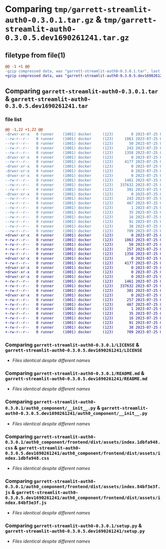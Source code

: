 # Comparing `tmp/garrett-streamlit-auth0-0.3.0.1.tar.gz` & `tmp/garrett-streamlit-auth0-0.3.0.5.dev1690261241.tar.gz`

## filetype from file(1)

```diff
@@ -1 +1 @@
-gzip compressed data, was "garrett-streamlit-auth0-0.3.0.1.tar", last modified: Tue Jul 25 05:02:40 2023, max compression
+gzip compressed data, was "garrett-streamlit-auth0-0.3.0.5.dev1690261241.tar", last modified: Tue Jul 25 05:00:42 2023, max compression
```

## Comparing `garrett-streamlit-auth0-0.3.0.1.tar` & `garrett-streamlit-auth0-0.3.0.5.dev1690261241.tar`

### file list

```diff
@@ -1,22 +1,22 @@
-drwxr-xr-x   0 runner    (1001) docker     (123)        0 2023-07-25 05:02:40.212592 garrett-streamlit-auth0-0.3.0.1/
--rw-r--r--   0 runner    (1001) docker     (123)     1063 2023-07-25 05:02:24.000000 garrett-streamlit-auth0-0.3.0.1/LICENSE
--rw-r--r--   0 runner    (1001) docker     (123)       50 2023-07-25 05:02:24.000000 garrett-streamlit-auth0-0.3.0.1/MANIFEST.in
--rw-r--r--   0 runner    (1001) docker     (123)      243 2023-07-25 05:02:40.212592 garrett-streamlit-auth0-0.3.0.1/PKG-INFO
--rw-r--r--   0 runner    (1001) docker     (123)     1358 2023-07-25 05:02:24.000000 garrett-streamlit-auth0-0.3.0.1/README.md
-drwxr-xr-x   0 runner    (1001) docker     (123)        0 2023-07-25 05:02:40.204591 garrett-streamlit-auth0-0.3.0.1/auth0_component/
--rw-r--r--   0 runner    (1001) docker     (123)     4177 2023-07-25 05:02:24.000000 garrett-streamlit-auth0-0.3.0.1/auth0_component/__init__.py
-drwxr-xr-x   0 runner    (1001) docker     (123)        0 2023-07-25 05:02:40.200591 garrett-streamlit-auth0-0.3.0.1/auth0_component/frontend/
-drwxr-xr-x   0 runner    (1001) docker     (123)        0 2023-07-25 05:02:40.204591 garrett-streamlit-auth0-0.3.0.1/auth0_component/frontend/dist/
-drwxr-xr-x   0 runner    (1001) docker     (123)        0 2023-07-25 05:02:40.208591 garrett-streamlit-auth0-0.3.0.1/auth0_component/frontend/dist/assets/
--rw-r--r--   0 runner    (1001) docker     (123)     1461 2023-07-25 05:02:39.000000 garrett-streamlit-auth0-0.3.0.1/auth0_component/frontend/dist/assets/index.1dbfa948.css
--rw-r--r--   0 runner    (1001) docker     (123)   337632 2023-07-25 05:02:39.000000 garrett-streamlit-auth0-0.3.0.1/auth0_component/frontend/dist/assets/index.84bf3e3f.js
--rw-r--r--   0 runner    (1001) docker     (123)      301 2023-07-25 05:02:39.000000 garrett-streamlit-auth0-0.3.0.1/auth0_component/frontend/dist/index.html
-drwxr-xr-x   0 runner    (1001) docker     (123)        0 2023-07-25 05:02:40.212592 garrett-streamlit-auth0-0.3.0.1/garrett_streamlit_auth0.egg-info/
--rw-r--r--   0 runner    (1001) docker     (123)      243 2023-07-25 05:02:40.000000 garrett-streamlit-auth0-0.3.0.1/garrett_streamlit_auth0.egg-info/PKG-INFO
--rw-r--r--   0 runner    (1001) docker     (123)      467 2023-07-25 05:02:40.000000 garrett-streamlit-auth0-0.3.0.1/garrett_streamlit_auth0.egg-info/SOURCES.txt
--rw-r--r--   0 runner    (1001) docker     (123)        1 2023-07-25 05:02:40.000000 garrett-streamlit-auth0-0.3.0.1/garrett_streamlit_auth0.egg-info/dependency_links.txt
--rw-r--r--   0 runner    (1001) docker     (123)       35 2023-07-25 05:02:40.000000 garrett-streamlit-auth0-0.3.0.1/garrett_streamlit_auth0.egg-info/requires.txt
--rw-r--r--   0 runner    (1001) docker     (123)       16 2023-07-25 05:02:40.000000 garrett-streamlit-auth0-0.3.0.1/garrett_streamlit_auth0.egg-info/top_level.txt
--rw-r--r--   0 runner    (1001) docker     (123)       91 2023-07-25 05:02:24.000000 garrett-streamlit-auth0-0.3.0.1/pyproject.toml
--rw-r--r--   0 runner    (1001) docker     (123)       38 2023-07-25 05:02:40.212592 garrett-streamlit-auth0-0.3.0.1/setup.cfg
--rw-r--r--   0 runner    (1001) docker     (123)      709 2023-07-25 05:02:24.000000 garrett-streamlit-auth0-0.3.0.1/setup.py
+drwxr-xr-x   0 runner    (1001) docker     (123)        0 2023-07-25 05:00:42.028566 garrett-streamlit-auth0-0.3.0.5.dev1690261241/
+-rw-r--r--   0 runner    (1001) docker     (123)     1063 2023-07-25 05:00:29.000000 garrett-streamlit-auth0-0.3.0.5.dev1690261241/LICENSE
+-rw-r--r--   0 runner    (1001) docker     (123)       50 2023-07-25 05:00:29.000000 garrett-streamlit-auth0-0.3.0.5.dev1690261241/MANIFEST.in
+-rw-r--r--   0 runner    (1001) docker     (123)      257 2023-07-25 05:00:42.028566 garrett-streamlit-auth0-0.3.0.5.dev1690261241/PKG-INFO
+-rw-r--r--   0 runner    (1001) docker     (123)     1358 2023-07-25 05:00:29.000000 garrett-streamlit-auth0-0.3.0.5.dev1690261241/README.md
+drwxr-xr-x   0 runner    (1001) docker     (123)        0 2023-07-25 05:00:42.024566 garrett-streamlit-auth0-0.3.0.5.dev1690261241/auth0_component/
+-rw-r--r--   0 runner    (1001) docker     (123)     4177 2023-07-25 05:00:29.000000 garrett-streamlit-auth0-0.3.0.5.dev1690261241/auth0_component/__init__.py
+drwxr-xr-x   0 runner    (1001) docker     (123)        0 2023-07-25 05:00:42.016566 garrett-streamlit-auth0-0.3.0.5.dev1690261241/auth0_component/frontend/
+drwxr-xr-x   0 runner    (1001) docker     (123)        0 2023-07-25 05:00:42.028566 garrett-streamlit-auth0-0.3.0.5.dev1690261241/auth0_component/frontend/dist/
+drwxr-xr-x   0 runner    (1001) docker     (123)        0 2023-07-25 05:00:42.028566 garrett-streamlit-auth0-0.3.0.5.dev1690261241/auth0_component/frontend/dist/assets/
+-rw-r--r--   0 runner    (1001) docker     (123)     1461 2023-07-25 05:00:41.000000 garrett-streamlit-auth0-0.3.0.5.dev1690261241/auth0_component/frontend/dist/assets/index.1dbfa948.css
+-rw-r--r--   0 runner    (1001) docker     (123)   337632 2023-07-25 05:00:41.000000 garrett-streamlit-auth0-0.3.0.5.dev1690261241/auth0_component/frontend/dist/assets/index.84bf3e3f.js
+-rw-r--r--   0 runner    (1001) docker     (123)      301 2023-07-25 05:00:41.000000 garrett-streamlit-auth0-0.3.0.5.dev1690261241/auth0_component/frontend/dist/index.html
+drwxr-xr-x   0 runner    (1001) docker     (123)        0 2023-07-25 05:00:42.028566 garrett-streamlit-auth0-0.3.0.5.dev1690261241/garrett_streamlit_auth0.egg-info/
+-rw-r--r--   0 runner    (1001) docker     (123)      257 2023-07-25 05:00:42.000000 garrett-streamlit-auth0-0.3.0.5.dev1690261241/garrett_streamlit_auth0.egg-info/PKG-INFO
+-rw-r--r--   0 runner    (1001) docker     (123)      467 2023-07-25 05:00:42.000000 garrett-streamlit-auth0-0.3.0.5.dev1690261241/garrett_streamlit_auth0.egg-info/SOURCES.txt
+-rw-r--r--   0 runner    (1001) docker     (123)        1 2023-07-25 05:00:42.000000 garrett-streamlit-auth0-0.3.0.5.dev1690261241/garrett_streamlit_auth0.egg-info/dependency_links.txt
+-rw-r--r--   0 runner    (1001) docker     (123)       35 2023-07-25 05:00:42.000000 garrett-streamlit-auth0-0.3.0.5.dev1690261241/garrett_streamlit_auth0.egg-info/requires.txt
+-rw-r--r--   0 runner    (1001) docker     (123)       16 2023-07-25 05:00:42.000000 garrett-streamlit-auth0-0.3.0.5.dev1690261241/garrett_streamlit_auth0.egg-info/top_level.txt
+-rw-r--r--   0 runner    (1001) docker     (123)       91 2023-07-25 05:00:29.000000 garrett-streamlit-auth0-0.3.0.5.dev1690261241/pyproject.toml
+-rw-r--r--   0 runner    (1001) docker     (123)       38 2023-07-25 05:00:42.032566 garrett-streamlit-auth0-0.3.0.5.dev1690261241/setup.cfg
+-rw-r--r--   0 runner    (1001) docker     (123)      709 2023-07-25 05:00:29.000000 garrett-streamlit-auth0-0.3.0.5.dev1690261241/setup.py
```

### Comparing `garrett-streamlit-auth0-0.3.0.1/LICENSE` & `garrett-streamlit-auth0-0.3.0.5.dev1690261241/LICENSE`

 * *Files identical despite different names*

### Comparing `garrett-streamlit-auth0-0.3.0.1/README.md` & `garrett-streamlit-auth0-0.3.0.5.dev1690261241/README.md`

 * *Files identical despite different names*

### Comparing `garrett-streamlit-auth0-0.3.0.1/auth0_component/__init__.py` & `garrett-streamlit-auth0-0.3.0.5.dev1690261241/auth0_component/__init__.py`

 * *Files identical despite different names*

### Comparing `garrett-streamlit-auth0-0.3.0.1/auth0_component/frontend/dist/assets/index.1dbfa948.css` & `garrett-streamlit-auth0-0.3.0.5.dev1690261241/auth0_component/frontend/dist/assets/index.1dbfa948.css`

 * *Files identical despite different names*

### Comparing `garrett-streamlit-auth0-0.3.0.1/auth0_component/frontend/dist/assets/index.84bf3e3f.js` & `garrett-streamlit-auth0-0.3.0.5.dev1690261241/auth0_component/frontend/dist/assets/index.84bf3e3f.js`

 * *Files identical despite different names*

### Comparing `garrett-streamlit-auth0-0.3.0.1/setup.py` & `garrett-streamlit-auth0-0.3.0.5.dev1690261241/setup.py`

 * *Files identical despite different names*

